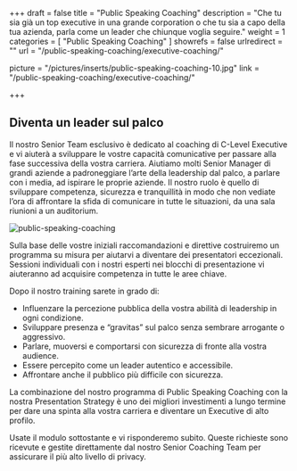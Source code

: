 +++
draft 		= false
title 		= "Public Speaking Coaching"
description	= "Che tu sia già un top executive in una grande corporation o che tu sia a capo della tua azienda, parla come un leader che chiunque voglia seguire."
weight		= 1
categories	= [ "Public Speaking Coaching" ]
showrefs	= false
urlredirect	= ""
url 		= "/public-speaking-coaching/executive-coaching/"

picture		= "/pictures/inserts/public-speaking-coaching-10.jpg"
link			= "/public-speaking-coaching/executive-coaching/"

+++

## Diventa un leader sul palco

Il nostro Senior Team esclusivo è dedicato al coaching di C-Level Executive e vi aiuterà a sviluppare le vostre capacità comunicative per passare alla fase successiva della vostra carriera.
Aiutiamo molti Senior Manager di grandi aziende a padroneggiare l’arte della leadership dal palco, a parlare con i media, ad ispirare le proprie aziende. Il nostro ruolo è quello di sviluppare competenza, sicurezza e tranquillità in modo che non vediate l’ora di affrontare la sfida di comunicare in tutte le situazioni, da una sala riunioni a un auditorium.  

![public-speaking-coaching][pic1]

Sulla base delle vostre iniziali raccomandazioni e direttive costruiremo un programma su misura per aiutarvi a diventare dei presentatori eccezionali. Sessioni individuali con i nostri esperti nei blocchi di presentazione vi aiuteranno ad acquisire competenza in tutte le aree chiave.

Dopo il nostro training sarete in grado di:

* Influenzare la percezione pubblica della vostra abilità di leadership in ogni condizione. 
* Sviluppare presenza e “gravitas” sul palco senza sembrare arrogante o aggressivo.
* Parlare, muoversi e comportarsi con sicurezza di fronte alla vostra audience.
* Essere percepito come un leader autentico e accessibile.
* Affrontare anche il pubblico più difficile con sicurezza.

La combinazione del nostro programma di Public Speaking Coaching con la nostra Presentation Strategy è uno dei migliori investimenti a lungo termine per dare una spinta alla vostra carriera e diventare un Executive di alto profilo. 

Usate il modulo sottostante e vi risponderemo subito. Queste richieste sono ricevute e gestite direttamente dal nostro Senior Coaching Team per assicurare il più alto livello di privacy.

[pic1]: /pictures/public-speaking-coaching/public-speaking-coaching/public-speaking-coaching.jpg
